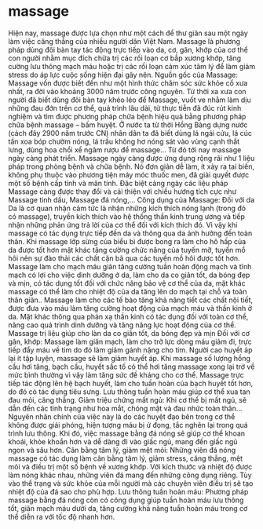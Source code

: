 # massage
Hiện nay, massage được lựa chọn như một cách để thư giãn sau một ngày làm việc căng thẳng của nhiều người dân Việt Nam. Massage là phương pháp dùng đôi bàn tay tác động trực tiếp vào da, cơ, gân, khớp của cơ thể con người nhằm mục đích chữa trị các rối loạn cơ bắp xương khớp, tăng cường lưu thông mạch máu hoặc trị các rối loạn cảm xúc tâm lý để làm giảm stress do áp lực cuộc sống hiện đại gây nên. 
Nguồn gốc của Massage:
Massage vốn được biết đến như một hình thức chăm sóc sức khỏe cổ xưa nhất, ra đời vào khoảng 3000 năm trước công nguyên. Từ thời xa xưa con người đã biết dùng đôi bàn tay khéo léo để Massage, vuốt ve nhằm làm dịu những đau đớn trên cơ thể, quá trình lâu dài, từ thực tiễn đã đúc rút kinh nghiệm và tìm được phương pháp chữa bệnh hiệu quả bằng phương pháp chữa bệnh massage – bấm huyệt.
Ở nước ta từ thời Hồng Bàng dựng nước (cách đây 2900 năm trước CN) nhân dân ta đã biết dùng lá ngải cứu, lá cúc tần xoa bóp chườm nóng, lá trầu không hơ nóng sát vào vùng cạnh thắt lưng, dùng hoa chổi xể ngâm rượu để massage… Từ đó tới nay massage ngày càng phát triển.
Massage ngày càng được ứng dụng rộng rãi như 1 liệu pháp trong phòng bệnh và chữa bệnh. Nó đơn giản dễ làm, ít xảy ra tai biến, không phụ thuộc vào phương tiện máy móc thuốc men, đã giải quyết được một số bệnh cấp tính và mãn tính. Đặc biệt càng ngày các liệu pháp Massage càng được thay đổi và cải thiện với chiều hướng tích cực như Massage tinh dầu, Massage đá nóng,…
Công dụng của Massage:
Đối với da
Da là cơ quan nhận cảm tức là nhận những kích thích nóng lạnh (trong đó có massage), truyền kích thích vào hệ thống thần kinh trung ương và tiếp nhận những phản ứng trả lời của cơ thể đối với kích thích đó. Vì vậy khi massage có tác dụng trực tiếp đến da và thông qua da ảnh hưởng đến toàn thân. Khi massage lớp sừng của biểu bì được bong ra làm cho hô hấp của da được tốt hơn mặt khác tăng cường chức năng của tuyến mỡ, tuyến mồ hôi nên sự đào thải các chất cặn bã qua các tuyến mồ hôi được tốt hơn. Massage làm cho mạch máu giãn tăng cường tuần hoàn động mạch và tĩnh mạch có lợi cho việc dinh dưỡng ở da, làm cho da co giãn tốt, da bóng đẹp và mịn, có tác dụng tốt đối với chức năng bảo vệ cơ thể của da, mặt khác massage có thể làm cho nhiệt độ của da tăng lên do mạch tại chỗ và toàn thân giãn.. Massage làm cho các tế bào tăng khả năng tiết các chất nội tiết, được đưa vào máu làm tăng cường hoạt động của mạch máu và thần kinh ở da. Mặt khác thông qua phản xạ thần kinh có tác dụng đối với toàn cơ thể, nâng cao quá trình dinh dưỡng và tăng năng lực hoạt động của cơ thể. Massage trị liệu giúp cho làn da co giãn tốt, da bóng đẹp và mịn
Đối với cơ gân, khớp:
Massage làm giãn mạch, làm cho trở lực dòng máu giảm đi, trực tiếp đẩy máu về tim do đó làm giảm gánh nặng cho tim. Người cao huyết áp lại ít tập luyện, massage sẽ làm giảm huyết áp. Khi massage số lượng hồng cầu hơi tăng, bạch cầu, huyết sắc tố có thể hơi tăng massage xong lại trở về mức bình thường vì vậy làm tăng sức đề kháng cho cơ thể. Massage trực tiếp tác động lên hệ bạch huyết, làm cho tuần hoàn của bạch huyết tốt hơn, do đó có tác dụng tiêu sưng. Lưu thông tuần hoàn máu giúp cơ thể xua tan đau mỏi, căng thẳng.
Giảm triệu chứng mất ngủ: Khi cơ thể bị mất ngủ, sẽ dẫn đến các tình trạng như hoa mắt, chóng mặt và đau nhức toàn thân… Nguyên nhân chính của việc này là do các huyệt đạo bên trong cơ thể không được giải phóng, hiện tượng máu bị ứ đọng, tắc nghẽn lại trong quá trình lưu thông. Khi đó, việc massage bằng đá nóng sẽ giúp cơ thể khoan khoái, khỏe khoắn hơn và dễ dàng đi vào giấc ngủ, mang đến giấc ngủ ngon và sâu hơn. 
Cân bằng tâm lý, giảm mệt mỏi: Những viên đá nóng massage có tác dụng làm cân bằng tâm lý, giảm stress, căng thẳng, mệt mỏi và điều trị một số bệnh về xương khớp. Với kích thước và nhiệt độ được làm nóng khác nhau, những viên đá mang đến những công dụng riêng. Tùy vào thể trạng và sức khỏe của mỗi người mà các chuyên viên điều trị sẽ tạo nhiệt độ của đá sao cho phù hợp. Lưu thông tuần hoàn máu: Phương pháp massage bằng đá nóng còn có công dụng giúp tuần hoàn máu lưu thông tốt, giãn mạch máu dưới da, tăng cường khả năng tuần hoàn máu trong cơ thể diễn ra với tốc độ nhanh hơn.


